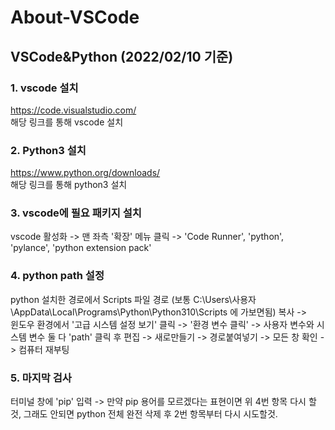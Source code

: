 # About-VSCode


## VSCode&Python (2022/02/10 기준)
### 1. vscode 설치
https://code.visualstudio.com/  
해당 링크를 통해 vscode 설치

### 2. Python3 설치
https://www.python.org/downloads/  
해당 링크를 통해 python3 설치

### 3. vscode에 필요 패키지 설치
vscode 활성화 -> 맨 좌측 '확장' 메뉴 클릭 -> 'Code Runner', 'python', 'pylance', 'python extension pack'

### 4. python path 설정
python 설치한 경로에서 Scripts 파일 경로 (보통 C:\Users\사용자\AppData\Local\Programs\Python\Python310\Scripts 에 가보면됨) 복사 ->  
윈도우 환경에서 '고급 시스템 설정 보기' 클릭 -> '환경 변수 클릭' -> 사용자 변수와 시스템 변수 둘 다 'path' 클릭 후 편집 -> 새로만들기 -> 경로붙여넣기 -> 모든 창 확인 -> 컴퓨터 재부팅

### 5. 마지막 검사
터미널 창에 'pip' 입력 -> 만약 pip 용어를 모르겠다는 표현이면 위 4번 항목 다시 할것, 그래도 안되면 python 전체 완전 삭제 후 2번 항목부터 다시 시도할것.
